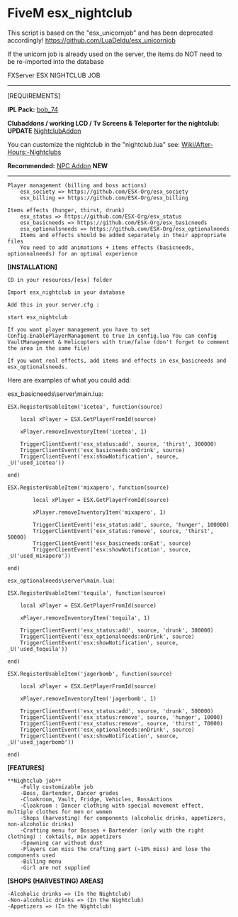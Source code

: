 # FiveM esx_nightclub

This script is based on the "esx_unicornjob" and has been deprecated accordingly! https://github.com/LuaDeldu/esx_unicornjob

If the unicorn job is already used on the server, the items do NOT need to be re-imported into the database

FXServer ESX NIGHTCLUB JOB

--------------------------------------------------------------------------------------------------------------------------------------
[REQUIREMENTS]

**IPL Pack:**
[bob_74](https://forum.fivem.net/t/release-v2-fix-holes-in-the-map-up-to-after-hours/25240)

**Clubaddons / working LCD / Tv Screens & Teleporter for the nightclub: UPDATE**
[NightclubAddon](https://github.com/SFL-Master/FiveM_NightclubAddon)

You can customize the nightclub in the "nightclub.lua" 
see: [Wiki/After-Hours:-Nightclubs](https://github.com/Bob74/bob74_ipl/wiki/After-Hours:-Nightclubs)

**Recommended:**
[NPC Addon](https://github.com/SFL-Master/Peds) **NEW**

----------------------------------------------------------------------------------------------------------------------------------------
    Player management (billing and boss actions)
        esx_society => https://github.com/ESX-Org/esx_society
        esx_billing => https://github.com/ESX-Org/esx_billing

    Items effects (hunger, thirst, drunk)
        esx_status => https://github.com/ESX-Org/esx_status
        esx_basicneeds => https://github.com/ESX-Org/esx_basicneeds
        esx_optionalsneeds => https://github.com/ESX-Org/esx_optionalneeds
        Items and effects should be added separately in their appropriate files
        You need to add animations + items effects (basicneeds, optionnalneeds) for an optimal experience

**[INSTALLATION]**

    CD in your resources/[esx] folder

    Import esx_nightclub in your database

    Add this in your server.cfg :

```
start esx_nightclub
```

    If you want player management you have to set Config.EnablePlayerManagement to true in config.lua You can config VaultManagement & Helicopters with true/false (don't forget to comment the area in the same file)

    If you want real effects, add items and effects in esx_basicneeds and esx_optionalsneeds.

Here are examples of what you could add:

esx_basicneeds\server\main.lua:


```
ESX.RegisterUsableItem('icetea', function(source)

    local xPlayer = ESX.GetPlayerFromId(source)

    xPlayer.removeInventoryItem('icetea', 1)

    TriggerClientEvent('esx_status:add', source, 'thirst', 300000)
    TriggerClientEvent('esx_basicneeds:onDrink', source)
    TriggerClientEvent('esx:showNotification', source, _U('used_icetea'))

end)

ESX.RegisterUsableItem('mixapero', function(source)
    
        local xPlayer = ESX.GetPlayerFromId(source)
    
        xPlayer.removeInventoryItem('mixapero', 1)
    
        TriggerClientEvent('esx_status:add', source, 'hunger', 100000)
        TriggerClientEvent('esx_status:remove', source, 'thirst', 50000)
        TriggerClientEvent('esx_basicneeds:onEat', source)
        TriggerClientEvent('esx:showNotification', source, _U('used_mixapero'))
    
end)

esx_optionalneeds\server\main.lua:

ESX.RegisterUsableItem('tequila', function(source)

    local xPlayer = ESX.GetPlayerFromId(source)

    xPlayer.removeInventoryItem('tequila', 1)

    TriggerClientEvent('esx_status:add', source, 'drunk', 300000)
    TriggerClientEvent('esx_optionalneeds:onDrink', source)
    TriggerClientEvent('esx:showNotification', source, _U('used_tequila'))

end)

ESX.RegisterUsableItem('jagerbomb', function(source)

    local xPlayer = ESX.GetPlayerFromId(source)

    xPlayer.removeInventoryItem('jagerbomb', 1)

    TriggerClientEvent('esx_status:add', source, 'drunk', 500000)
    TriggerClientEvent('esx_status:remove', source, 'hunger', 10000)
    TriggerClientEvent('esx_status:remove', source, 'thirst', 70000)
    TriggerClientEvent('esx_optionalneeds:onDrink', source)
    TriggerClientEvent('esx:showNotification', source, _U('used_jagerbomb'))

end)
```

**[FEATURES]**

    **Nightclub job**
        -Fully customizable job
        -Boss, Bartender, Dancer grades
        -Cloakroom, Vault, Fridge, Vehicles, BossActions
        -Cloakroom : Dancer clothing with special movement effect, multiple clothes for men or women
        -Shops (harvesting) for components (alcoholic drinks, appetizers, non-alcoholic drinks)
        -Crafting menu for Bosses + Bartender (only with the right clothing) : coktails, mix appetizers
        -Spawning car without dust
        -Players can miss the crafting part (~10% miss) and lose the components used
        -Billing menu
        -Girl are not supplied

**[SHOPS (HARVESTING) AREAS]**

    -Alcoholic drinks => (In the Nightclub)
    -Non-alcoholic drinks => (In the Nightclub)
    -Appetizers => (In the Nightclub)
